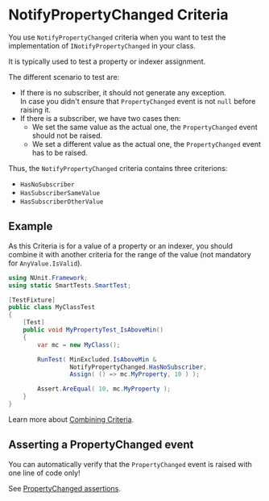 # NotifyPropertyChanged Criteria

You use `NotifyPropertyChanged` criteria when you want to test the implementation of `INotifyPropertyChanged` in your class.

It is typically used to test a property or indexer assignment.

The different scenario to test are:

* If there is no subscriber, it should not generate any exception.  
   In case you didn't ensure that `PropertyChanged` event is not `null` before raising it.
* If there is a subscriber, we have two cases then:
  * We set the same value as the actual one, the `PropertyChanged` event should not be raised.
  * We set a different value as the actual one, the `PropertyChanged` event has to be raised.

Thus, the `NotifyPropertyChanged` criteria contains three criterions:

* `HasNoSubscriber`
* `HasSubscriberSameValue`
* `HasSubscriberOtherValue`

## Example

As this Criteria is for a value of a property or an indexer, you should combine it with another criteria for the range of the value (not mandatory for `AnyValue.IsValid`).

```C#
using NUnit.Framework;
using static SmartTests.SmartTest;

[TestFixture]
public class MyClassTest
{
    [Test]
    public void MyPropertyTest_IsAboveMin()
    {
        var mc = new MyClass();

        RunTest( MinExcluded.IsAboveMin &
                 NotifyPropertyChanged.HasNoSubscriber,
                 Assign( () => mc.MyProperty, 10 ) );

        Assert.AreEqual( 10, mc.MyProperty );
    }
}
```

Learn more about [Combining Criteria](combining.md).

## Asserting a PropertyChanged event

You can automatically verify that the `PropertyChanged` event is raised with one line of code only!

See [PropertyChanged assertions](/doc/Assertions/propertychanged.md).
